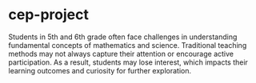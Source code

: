 # cep-project
Students in 5th and 6th grade often face challenges in understanding fundamental concepts of mathematics and science. Traditional teaching methods may not always capture their attention or encourage active participation. As a result, students may lose interest, which impacts their learning outcomes and curiosity for further exploration.
